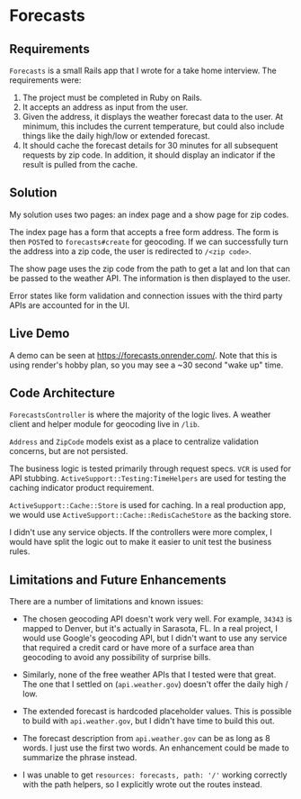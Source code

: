 # Forecasts

## Requirements
`Forecasts` is a small Rails app that I wrote for a take home interview. The requirements were:
1. The project must be completed in Ruby on Rails.
2. It accepts an address as input from the user.
3. Given the address, it displays the weather forecast data to the user.
   At minimum, this includes the current temperature, but could also include things like the daily high/low or extended forecast.
4. It should cache the forecast details for 30 minutes for all subsequent requests by zip code.
   In addition, it should display an indicator if the result is pulled from the cache. 

## Solution
My solution uses two pages: an index page and a show page for zip codes.

The index page has a form that accepts a free form address.
The form is then `POST`ed to `forecasts#create` for geocoding. If we can
successfully turn the address into a zip code, the user is redirected to `/<zip code>`.

The show page uses the zip code from the path to get a lat and lon that can be passed
to the weather API. The information is then displayed to the user.

Error states like form validation and connection issues with the third party APIs
are accounted for in the UI.

## Live Demo
A demo can be seen at https://forecasts.onrender.com/. Note that this is using render's
hobby plan, so you may see a ~30 second "wake up" time.

## Code Architecture

`ForecastsController` is where the majority of the logic lives. A weather client and
helper module for geocoding live in `/lib`.

`Address` and `ZipCode` models exist as a place to centralize validation concerns, but are
not persisted.

The business logic is tested primarily through request specs. `VCR` is used
for API stubbing. `ActiveSupport::Testing:TimeHelpers` are used for testing the caching indicator product requirement.

`ActiveSupport::Cache::Store` is used for caching. In a real production app,
we would use `ActiveSupport::Cache::RedisCacheStore` as the backing store.

I didn't use any service objects. If the controllers were more complex, I would have
split the logic out to make it easier to unit test the business rules. 

## Limitations and Future Enhancements

There are a number of limitations and known issues:

* The chosen geocoding API doesn't work very well. For example, `34343` is mapped
  to Denver, but it's actually in Sarasota, FL. In a real project, I would use
  Google's geocoding API, but I didn't want to use any service that required a credit
  card or have more of a surface area than geocoding to avoid any possibility of surprise bills.

* Similarly, none of the free weather APIs that I tested were that great. The one
  that I settled on (`api.weather.gov`) doesn't offer the daily high / low.

* The extended forecast is hardcoded placeholder values. This is possible to build with
  `api.weather.gov`, but I didn't have time to build this out.

* The forecast description from `api.weather.gov` can be as long as 8 words. I just
  use the first two words. An enhancement could be made to summarize the phrase instead.
  
* I was unable to get `resources: forecasts, path: '/'` working correctly with the
  path helpers, so I explicitly wrote out the routes instead.